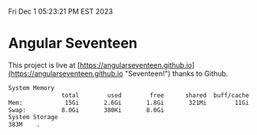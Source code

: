 Fri Dec  1 05:23:21 PM EST 2023

# Angular Seventeen


This project is live at [https://angularseventeen.github.io](https://angularseventeen.github.io "Seventeen!") thanks to Github.

```bash
System Memory
               total        used        free      shared  buff/cache   available
Mem:            15Gi       2.6Gi       1.8Gi       321Mi        11Gi        12Gi
Swap:          8.0Gi       380Ki       8.0Gi
System Storage
383M	.
```
